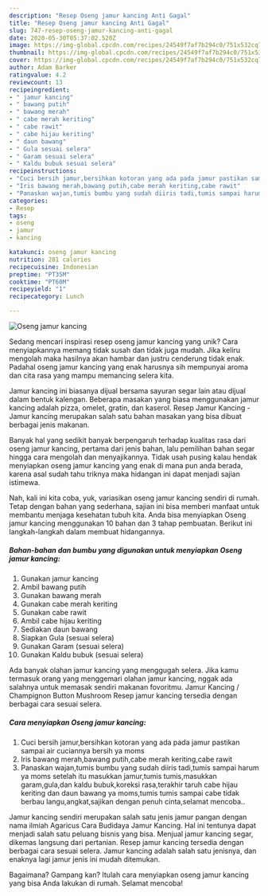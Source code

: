 ```yaml
---
description: "Resep Oseng jamur kancing Anti Gagal"
title: "Resep Oseng jamur kancing Anti Gagal"
slug: 747-resep-oseng-jamur-kancing-anti-gagal
date: 2020-05-30T05:37:02.520Z
image: https://img-global.cpcdn.com/recipes/24549f7af7b294c0/751x532cq70/oseng-jamur-kancing-foto-resep-utama.jpg
thumbnail: https://img-global.cpcdn.com/recipes/24549f7af7b294c0/751x532cq70/oseng-jamur-kancing-foto-resep-utama.jpg
cover: https://img-global.cpcdn.com/recipes/24549f7af7b294c0/751x532cq70/oseng-jamur-kancing-foto-resep-utama.jpg
author: Adam Barker
ratingvalue: 4.2
reviewcount: 13
recipeingredient:
- " jamur kancing"
- " bawang putih"
- " bawang merah"
- " cabe merah keriting"
- " cabe rawit"
- " cabe hijau keriting"
- " daun bawang"
- " Gula sesuai selera"
- " Garam sesuai selera"
- " Kaldu bubuk sesuai selera"
recipeinstructions:
- "Cuci bersih jamur,bersihkan kotoran yang ada pada jamur pastikan sampai air cuciannya bersih ya moms"
- "Iris bawang merah,bawang putih,cabe merah keriting,cabe rawit"
- "Panaskan wajan,tumis bumbu yang sudah diiris tadi,tumis sampai harum ya moms setelah itu masukkan jamur,tumis tumis,masukkan garam,gula,dan kaldu bubuk,koreksi rasa,terakhir taruh cabe hijau keriting dan daun bawang ya moms,tumis tumis sampai cabe tidak berbau langu,angkat,sajikan dengan penuh cinta,selamat mencoba.."
categories:
- Resep
tags:
- oseng
- jamur
- kancing

katakunci: oseng jamur kancing 
nutrition: 281 calories
recipecuisine: Indonesian
preptime: "PT35M"
cooktime: "PT60M"
recipeyield: "1"
recipecategory: Lunch

---
```



![Oseng jamur kancing](https://img-global.cpcdn.com/recipes/24549f7af7b294c0/751x532cq70/oseng-jamur-kancing-foto-resep-utama.jpg)

Sedang mencari inspirasi resep oseng jamur kancing yang unik? Cara menyiapkannya memang tidak susah dan tidak juga mudah. Jika keliru mengolah maka hasilnya akan hambar dan justru cenderung tidak enak. Padahal oseng jamur kancing yang enak harusnya sih mempunyai aroma dan cita rasa yang mampu memancing selera kita.

Jamur kancing ini biasanya dijual bersama sayuran segar lain atau dijual dalam bentuk kalengan. Beberapa masakan yang biasa menggunakan jamur kancing adalah pizza, omelet, gratin, dan kaserol. Resep Jamur Kancing - Jamur kancing merupakan salah satu bahan masakan yang bisa dibuat berbagai jenis makanan.

Banyak hal yang sedikit banyak berpengaruh terhadap kualitas rasa dari oseng jamur kancing, pertama dari jenis bahan, lalu pemilihan bahan segar hingga cara mengolah dan menyajikannya. Tidak usah pusing kalau hendak menyiapkan oseng jamur kancing yang enak di mana pun anda berada, karena asal sudah tahu triknya maka hidangan ini dapat menjadi sajian istimewa.


Nah, kali ini kita coba, yuk, variasikan oseng jamur kancing sendiri di rumah. Tetap dengan bahan yang sederhana, sajian ini bisa memberi manfaat untuk membantu menjaga kesehatan tubuh kita. Anda bisa menyiapkan Oseng jamur kancing menggunakan 10 bahan dan 3 tahap pembuatan. Berikut ini langkah-langkah dalam membuat hidangannya.

<!--inarticleads1-->

##### Bahan-bahan dan bumbu yang digunakan untuk menyiapkan Oseng jamur kancing:

1. Gunakan  jamur kancing
1. Ambil  bawang putih
1. Gunakan  bawang merah
1. Gunakan  cabe merah keriting
1. Gunakan  cabe rawit
1. Ambil  cabe hijau keriting
1. Sediakan  daun bawang
1. Siapkan  Gula (sesuai selera)
1. Gunakan  Garam (sesuai selera)
1. Gunakan  Kaldu bubuk (sesuai selera)


Ada banyak olahan jamur kancing yang menggugah selera. Jika kamu termasuk orang yang menggemari olahan jamur kancing, nggak ada salahnya untuk memasak sendiri makanan fovoritmu. Jamur Kancing / Champignon Button Mushroom Resep jamur kancing tersedia dengan berbagai cara sesuai selera. 

<!--inarticleads2-->

##### Cara menyiapkan Oseng jamur kancing:

1. Cuci bersih jamur,bersihkan kotoran yang ada pada jamur pastikan sampai air cuciannya bersih ya moms
1. Iris bawang merah,bawang putih,cabe merah keriting,cabe rawit
1. Panaskan wajan,tumis bumbu yang sudah diiris tadi,tumis sampai harum ya moms setelah itu masukkan jamur,tumis tumis,masukkan garam,gula,dan kaldu bubuk,koreksi rasa,terakhir taruh cabe hijau keriting dan daun bawang ya moms,tumis tumis sampai cabe tidak berbau langu,angkat,sajikan dengan penuh cinta,selamat mencoba..


Jamur kancing sendiri merupakan salah satu jenis jamur pangan dengan nama ilmiah Agaricus Cara Budidaya Jamur Kancing. Hal ini tentunya dapat menjadi salah satu peluang bisnis yang bisa. Menjual jamur kancing segar, dikemas langsung dari pertanian. Resep jamur kancing tersedia dengan berbagai cara sesuai selera. Jamur kancing adalah salah satu jenisnya, dan enaknya lagi jamur jenis ini mudah ditemukan. 

Bagaimana? Gampang kan? Itulah cara menyiapkan oseng jamur kancing yang bisa Anda lakukan di rumah. Selamat mencoba!
